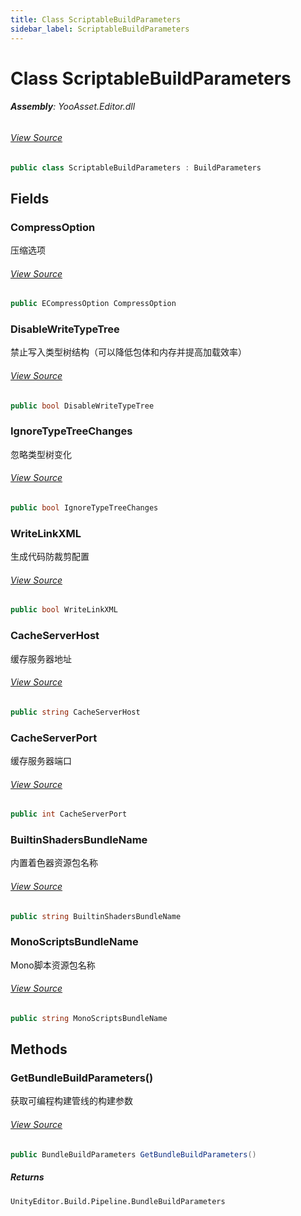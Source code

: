 ```yaml
---
title: Class ScriptableBuildParameters
sidebar_label: ScriptableBuildParameters
---
```

# Class ScriptableBuildParameters


###### **Assembly**: YooAsset.Editor.dll
###### [View Source](https://github.com/tuyoogame/YooAsset-Samples.git/blob/main/Assets/YooAsset/Editor/AssetBundleBuilder/BuildPipeline/ScriptableBuildPipeline/ScriptableBuildParameters.cs#L10)
```csharp title="Declaration"
public class ScriptableBuildParameters : BuildParameters
```
## Fields
### CompressOption
压缩选项
###### [View Source](https://github.com/tuyoogame/YooAsset-Samples.git/blob/main/Assets/YooAsset/Editor/AssetBundleBuilder/BuildPipeline/ScriptableBuildPipeline/ScriptableBuildParameters.cs#L15)
```csharp title="Declaration"
public ECompressOption CompressOption
```
### DisableWriteTypeTree
禁止写入类型树结构（可以降低包体和内存并提高加载效率）
###### [View Source](https://github.com/tuyoogame/YooAsset-Samples.git/blob/main/Assets/YooAsset/Editor/AssetBundleBuilder/BuildPipeline/ScriptableBuildPipeline/ScriptableBuildParameters.cs#L20)
```csharp title="Declaration"
public bool DisableWriteTypeTree
```
### IgnoreTypeTreeChanges
忽略类型树变化
###### [View Source](https://github.com/tuyoogame/YooAsset-Samples.git/blob/main/Assets/YooAsset/Editor/AssetBundleBuilder/BuildPipeline/ScriptableBuildPipeline/ScriptableBuildParameters.cs#L25)
```csharp title="Declaration"
public bool IgnoreTypeTreeChanges
```
### WriteLinkXML
生成代码防裁剪配置
###### [View Source](https://github.com/tuyoogame/YooAsset-Samples.git/blob/main/Assets/YooAsset/Editor/AssetBundleBuilder/BuildPipeline/ScriptableBuildPipeline/ScriptableBuildParameters.cs#L31)
```csharp title="Declaration"
public bool WriteLinkXML
```
### CacheServerHost
缓存服务器地址
###### [View Source](https://github.com/tuyoogame/YooAsset-Samples.git/blob/main/Assets/YooAsset/Editor/AssetBundleBuilder/BuildPipeline/ScriptableBuildPipeline/ScriptableBuildParameters.cs#L36)
```csharp title="Declaration"
public string CacheServerHost
```
### CacheServerPort
缓存服务器端口
###### [View Source](https://github.com/tuyoogame/YooAsset-Samples.git/blob/main/Assets/YooAsset/Editor/AssetBundleBuilder/BuildPipeline/ScriptableBuildPipeline/ScriptableBuildParameters.cs#L41)
```csharp title="Declaration"
public int CacheServerPort
```
### BuiltinShadersBundleName
内置着色器资源包名称
###### [View Source](https://github.com/tuyoogame/YooAsset-Samples.git/blob/main/Assets/YooAsset/Editor/AssetBundleBuilder/BuildPipeline/ScriptableBuildPipeline/ScriptableBuildParameters.cs#L47)
```csharp title="Declaration"
public string BuiltinShadersBundleName
```
### MonoScriptsBundleName
Mono脚本资源包名称
###### [View Source](https://github.com/tuyoogame/YooAsset-Samples.git/blob/main/Assets/YooAsset/Editor/AssetBundleBuilder/BuildPipeline/ScriptableBuildPipeline/ScriptableBuildParameters.cs#L52)
```csharp title="Declaration"
public string MonoScriptsBundleName
```
## Methods
### GetBundleBuildParameters()
获取可编程构建管线的构建参数
###### [View Source](https://github.com/tuyoogame/YooAsset-Samples.git/blob/main/Assets/YooAsset/Editor/AssetBundleBuilder/BuildPipeline/ScriptableBuildPipeline/ScriptableBuildParameters.cs#L58)
```csharp title="Declaration"
public BundleBuildParameters GetBundleBuildParameters()
```

##### Returns

`UnityEditor.Build.Pipeline.BundleBuildParameters`
